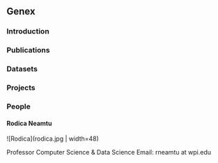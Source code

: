 ## Genex

### Introduction

### Publications 

### Datasets

### Projects

### People

#### Rodica Neamtu

![Rodica](rodica.jpg | width=48)

Professor
Computer Science & Data Science
Email: rneamtu at wpi.edu
